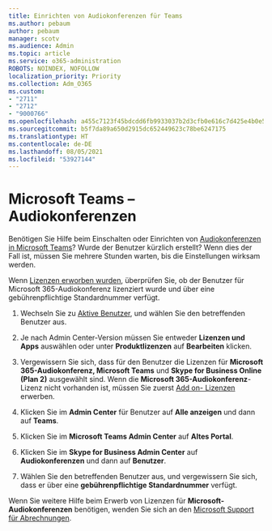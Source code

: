 ```yaml
---
title: Einrichten von Audiokonferenzen für Teams
ms.author: pebaum
author: pebaum
manager: scotv
ms.audience: Admin
ms.topic: article
ms.service: o365-administration
ROBOTS: NOINDEX, NOFOLLOW
localization_priority: Priority
ms.collection: Adm_O365
ms.custom:
- "2711"
- "2712"
- "9000766"
ms.openlocfilehash: a455c7123f45bdcdd6fb9933037b2d3cfb0e616c7d425e4b0e54b2c15b7280e2
ms.sourcegitcommit: b5f7da89a650d2915dc652449623c78be6247175
ms.translationtype: HT
ms.contentlocale: de-DE
ms.lasthandoff: 08/05/2021
ms.locfileid: "53927144"
---
```

# <a name="microsoft-teams--audio-conferencing"></a>Microsoft Teams – Audiokonferenzen

Benötigen Sie Hilfe beim Einschalten oder Einrichten von [Audiokonferenzen in Microsoft Teams](/microsoftteams/set-up-audio-conferencing-in-teams)?  Wurde der Benutzer kürzlich erstellt? Wenn dies der Fall ist, müssen Sie mehrere Stunden warten, bis die Einstellungen wirksam werden.

Wenn [Lizenzen erworben wurden](/microsoftteams/set-up-audio-conferencing-in-teams#step-2-get-and-assign-licenses), überprüfen Sie, ob der Benutzer für Microsoft 365-Audiokonferenz lizenziert wurde und über eine gebührenpflichtige Standardnummer verfügt.

1. Wechseln Sie zu [Aktive Benutzer](https://admin.microsoft.com/Adminportal/Home?source=applauncher#/users), und wählen Sie den betreffenden Benutzer aus.

2. Je nach Admin Center-Version müssen Sie entweder **Lizenzen und Apps** auswählen oder unter **Produktlizenzen** auf **Bearbeiten** klicken.

3. Vergewissern Sie sich, dass für den Benutzer die Lizenzen für **Microsoft 365-Audiokonferenz, Microsoft Teams** und **Skype for Business Online (Plan 2)** ausgewählt sind. Wenn die **Microsoft 365-Audiokonferenz**-Lizenz nicht vorhanden ist, müssen Sie zuerst [Add on- Lizenzen](/microsoftteams/teams-add-on-licensing/microsoft-teams-add-on-licensing?tabs=small-business) erwerben.

4. Klicken Sie im **Admin Center** für Benutzer auf **Alle anzeigen** und dann auf **Teams**.

5. Klicken Sie im **Microsoft Teams Admin Center** auf **Altes Portal**.

6. Klicken Sie im **Skype for Business Admin Center** auf **Audiokonferenzen** und dann auf **Benutzer**.

7. Wählen Sie den betreffenden Benutzer aus, und vergewissern Sie sich, dass er über eine **gebührenpflichtige Standardnummer** verfügt.

Wenn Sie weitere Hilfe beim Erwerb von Lizenzen für **Microsoft-Audiokonferenzen** benötigen, wenden Sie sich an den [Microsoft Support für Abrechnungen](https://go.microsoft.com/fwlink/p/?linkid=518322).
